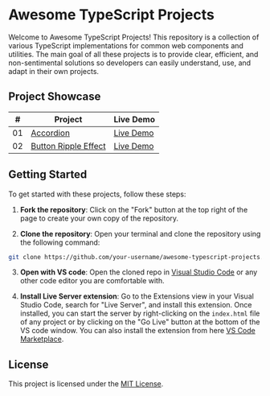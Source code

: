 # Awesome TypeScript Projects

Welcome to Awesome TypeScript Projects! This repository is a collection of various TypeScript implementations for common web components and utilities. The main goal of all these projects is to provide clear, efficient, and non-sentimental solutions so developers can easily understand, use, and adapt in their own projects.

## Project Showcase

|  #  | Project                                         | Live Demo                                                                                              |
| :-: | ----------------------------------------------- | ------------------------------------------------------------------------------------------------------ |
| 01  | [Accordion](01-accordion)                       | [Live Demo](https://denyschr.github.io/awesome-typescript-projects/01-accordion/index.html)            |
| 02  | [Button Ripple Effect](02-button-ripple-effect) | [Live Demo](https://denyschr.github.io/awesome-typescript-projects/02-button-ripple-effect/index.html) |

## Getting Started

To get started with these projects, follow these steps:

1. **Fork the repository**: Click on the "Fork" button at the top right of the page to create your own copy of the repository.

2. **Clone the repository**: Open your terminal and clone the repository using the following command:

```bash
git clone https://github.com/your-username/awesome-typescript-projects.git
```

3. **Open with VS code**: Open the cloned repo in [Visual Studio Code](https://code.visualstudio.com/) or any other code editor you are comfortable with.

4. **Install Live Server extension**: Go to the Extensions view in your Visual Studio Code, search for "Live Server", and install this extension. Once installed, you can start the server by right-clicking on the `index.html` file of any project or by clicking on the "Go Live" button at the bottom of the VS code window. You can also install the extension from here [VS Code Marketplace](https://marketplace.visualstudio.com/items?itemName=ritwickdey.LiveServer).

## License

This project is licensed under the [MIT License](LICENSE).
